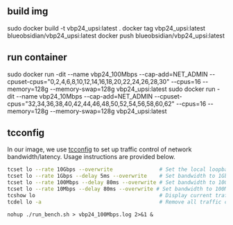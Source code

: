## build img

sudo docker build -t vbp24_upsi:latest .
docker tag vbp24_upsi:latest blueobsidian/vbp24_upsi:latest
docker push blueobsidian/vbp24_upsi:latest

## run container

sudo docker run -dit --name vbp24_100Mbps --cap-add=NET_ADMIN --cpuset-cpus="0,2,4,6,8,10,12,14,16,18,20,22,24,26,28,30" --cpus=16 --memory=128g --memory-swap=128g vbp24_upsi:latest
sudo docker run -dit --name vbp24_10Mbps --cap-add=NET_ADMIN --cpuset-cpus="32,34,36,38,40,42,44,46,48,50,52,54,56,58,60,62" --cpus=16 --memory=128g --memory-swap=128g vbp24_upsi:latest

## tcconfig

In our image, we use [tcconfig](!https://github.com/thombashi/tcconfig) to set up traffic control of network bandwidth/latency. Usage instructions are provided below.

```bash
tcset lo --rate 10Gbps --overwrite               # Set the local loopback interface bandwidth to 10Gbps
tcset lo --rate 1Gbps --delay 5ms --overwrite    # Set bandwidth to 1Gbps and add 5ms network delay
tcset lo --rate 100Mbps --delay 80ms --overwrite # Set bandwidth to 100Mbps and add 20ms network delay
tcset lo --rate 10Mbps --delay 80ms --overwrite # Set bandwidth to 100Mbps and add 20ms network delay
tcshow lo                                        # Display current traffic control settings for the loopback interface
tcdel lo -a                                      # Remove all traffic control rules from the loopback interface
```

```
nohup ./run_bench.sh > vbp24_100Mbps.log 2>&1 &
```

